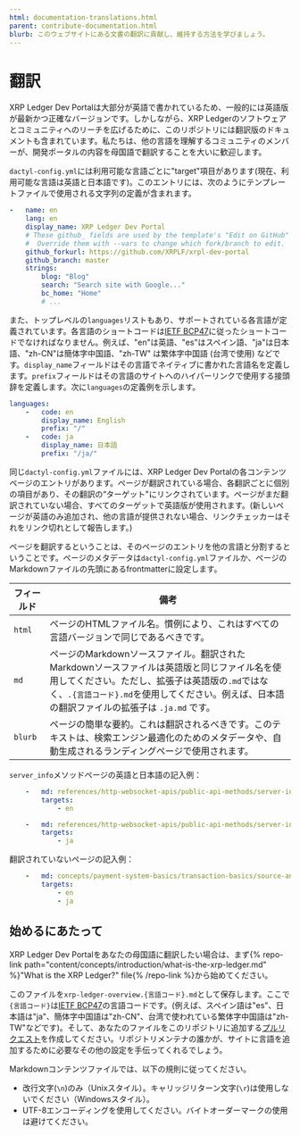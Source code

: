```yaml
---
html: documentation-translations.html
parent: contribute-documentation.html
blurb: このウェブサイトにある文書の翻訳に貢献し、維持する方法を学びましょう。
---
```

# 翻訳

XRP Ledger Dev Portalは大部分が英語で書かれているため、一般的には英語版が最新かつ正確なバージョンです。しかしながら、XRP Ledgerのソフトウェアとコミュニティへのリーチを広げるために、このリポジトリには翻訳版のドキュメントも含まれています。私たちは、他の言語を理解するコミュニティのメンバーが、開発ポータルの内容を母国語で翻訳することを大いに歓迎します。

`dactyl-config.yml`には利用可能な言語ごとに"target"項目があります(現在、利用可能な言語は英語と日本語です)。このエントリには、次のようにテンプレートファイルで使用される文字列の定義が含まれます。

```yaml
-   name: en
    lang: en
    display_name: XRP Ledger Dev Portal
    # These github_ fields are used by the template's "Edit on GitHub" link.
    #  Override them with --vars to change which fork/branch to edit.
    github_forkurl: https://github.com/XRPLF/xrpl-dev-portal
    github_branch: master
    strings:
        blog: "Blog"
        search: "Search site with Google..."
        bc_home: "Home"
        # ...
```

また、トップレベルの`languages`リストもあり、サポートされている各言語が定義されています。各言語のショートコードは[IETF BCP47](https://tools.ietf.org/html/bcp47)に従ったショートコードでなければなりません。例えば、"en"は英語、"es"はスペイン語、"ja"は日本語、"zh-CN"は簡体字中国語、"zh-TW" は繁体字中国語 (台湾で使用) などです。`display_name`フィールドはその言語でネイティブに書かれた言語名を定義します。`prefix`フィールドはその言語のサイトへのハイパーリンクで使用する接頭辞を定義します。次に`languages`の定義例を示します。

```yaml
languages:
    -   code: en
        display_name: English
        prefix: "/"
    -   code: ja
        display_name: 日本語
        prefix: "/ja/"
```

同じ`dactyl-config.yml`ファイルには、XRP Ledger Dev Portalの各コンテンツページのエントリがあります。ページが翻訳されている場合、各翻訳ごとに個別の項目があり、その翻訳の“ターゲット"にリンクされています。ページがまだ翻訳されていない場合、すべてのターゲットで英語版が使用されます。(新しいページが英語のみ追加され、他の言語が提供されない場合、リンクチェッカーはそれをリンク切れとして報告します。)

ページを翻訳するということは、そのページのエントリを他の言語と分割するということです。ページのメタデータは`dactyl-config.yml`ファイルか、ページのMarkdownファイルの先頭にあるfrontmatterに設定します。

| フィールド | 備考 |
|----------|------|
| `html` | ページのHTMLファイル名。慣例により、これはすべての言語バージョンで同じであるべきです。 |
| `md` | ページのMarkdownソースファイル。翻訳されたMarkdownソースファイルは英語版と同じファイル名を使用してください。ただし、拡張子は英語版の`.md`ではなく、`.{言語コード}.md`を使用してください。例えば、日本語の翻訳ファイルの拡張子は `.ja.md` です。 |
| `blurb` | ページの簡単な要約。これは翻訳されるべきです。このテキストは、検索エンジン最適化のためのメタデータや、自動生成されるランディングページで使用されます。 |

`server_info`メソッドページの英語と日本語の記入例：

```yaml
    -   md: references/http-websocket-apis/public-api-methods/server-info-methods/server_info.md
        targets:
            - en

    -   md: references/http-websocket-apis/public-api-methods/server-info-methods/server_info.ja.md
        targets:
            - ja
```

翻訳されていないページの記入例：

```yaml
    -   md: concepts/payment-system-basics/transaction-basics/source-and-destination-tags.md
        targets:
            - en
            - ja
```

## 始めるにあたって

XRP Ledger Dev Portalをあなたの母国語に翻訳したい場合は、まず{% repo-link path="content/concepts/introduction/what-is-the-xrp-ledger.md" %}"What is the XRP Ledger?" file{% /repo-link %}から始めてください。

このファイルを`xrp-ledger-overview.{言語コード}.md`として保存します。ここで`{言語コード}`は[IETF BCP47](https://tools.ietf.org/html/bcp47)の言語コードです。(例えば、スペイン語は"es"、日本語は"ja"、簡体字中国語は"zh-CN"、台湾で使われている繁体字中国語は"zh-TW"などです)。そして、あなたのファイルをこのリポジトリに追加する[プルリクエスト](https://help.github.com/en/github/collaborating-with-issues-and-pull-requests/about-pull-requests)を作成してください。リポジトリメンテナの誰かが、サイトに言語を追加するために必要なその他の設定を手伝ってくれるでしょう。

Markdownコンテンツファイルでは、以下の規則に従ってください。

- 改行文字(`\n`)のみ（Unixスタイル）。キャリッジリターン文字(`\r`)は使用しないでください（Windowsスタイル）。
- UTF-8エンコーディングを使用してください。バイトオーダーマークの使用は避けてください。
